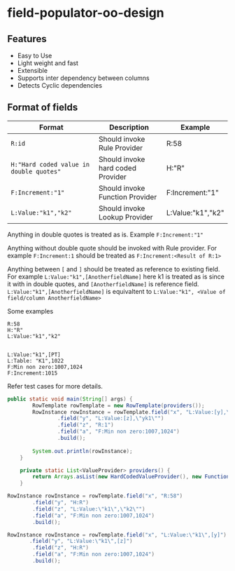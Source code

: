 # field-populator-oo-design


## Features

* Easy to Use
* Light weight and fast
* Extensible
* Supports inter dependency between columns
* Detects Cyclic dependencies

## Format of fields


| Format | Description | Example |
| --- | --- | --- |
| `R:id` | Should invoke Rule Provider | R:58 |
| `H:"Hard coded value in double quotes"` | Should invoke hard coded Provider | H:"R" |
| `F:Increment:"1"` | Should invoke Function Provider | F:Increment:"1" |
| `L:Value:"k1","k2"` | Should invoke Lookup Provider | L:Value:"k1","k2" |

Anything in double quotes is treated as is. Example `F:Increment:"1"`

Anything without double quote should be invoked with Rule provider. For example `F:Increment:1` should be treated as `F:Increment:<Result of R:1>`

Anything between `[` and `]` should be treated as reference to existing field. For example `L:Value:"k1",[AnotherfieldName]` here k1 is treated as is since it with in double quotes, and  `[AnotherfieldName]` is reference field. `L:Value:"k1",[AnotherfieldName]` is equivaltent to `L:Value:"k1", <Value of field/column AnotherfieldName>`


Some examples 

```
R:58
H:"R"
L:Value:"k1","k2"


L:Value:"k1",[PT]
L:Table: "K1",1022
F:Min non zero:1007,1024
F:Increment:1015
```

Refer test cases for more details.


```java
public static void main(String[] args) {
		RowTemplate rowTemplate = new RowTemplate(providers());
		RowInstance rowInstance = rowTemplate.field("x", "L:Value:[y],\"xk1\"")
				.field("y", "L:Value:[z],\"yk1\"")
				.field("z", "R:1")
				.field("a", "F:Min non zero:1007,1024")
				.build();
		
		System.out.println(rowInstance);
	}

	private static List<ValueProvider> providers() {
		return Arrays.asList(new HardCodedValueProvider(), new FunctionValueProvider(), new LookupValueProvider(), new RuleValueProvider());
	}
```


```java
RowInstance rowInstance = rowTemplate.field("x", "R:58")
		.field("y", "H:R")
		.field("z", "L:Value:\"k1\",\"k2\"")
		.field("a", "F:Min non zero:1007,1024")
		.build();
```

```java
RowInstance rowInstance = rowTemplate.field("x", "L:Value:\"k1\",[y]")
	   .field("y", "L:Value:\"k1\",[z]")
		.field("z", "H:R")
		.field("a", "F:Min non zero:1007,1024")
		.build();
```